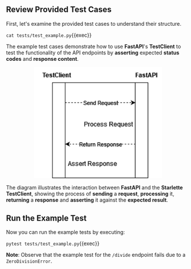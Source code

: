 ## Review Provided Test Cases

First, let's examine the provided test cases to understand their structure.

`cat tests/test_example.py`{{exec}}

The example test cases demonstrate how to use **FastAPI**'s **TestClient** to test the functionality of the API endpoints by **asserting** expected **status codes** and **response content**.

<!-- We see that test cases are simply requesting the root endpoint the example endpoint, the test cases are through when we get the responses with status code = 200, indicating the request was successful. -->

<p align="center">
  <img src="./testclient.png" width="350px">
</p>

The diagram illustrates the interaction between **FastAPI** and the **Starlette TestClient**, showing the process of **sending** a **request**, **processing** it, **returning** a **response** and **asserting** it against the **expected result**.

## Run the Example Test

Now you can run the example tests by executing:

`pytest tests/test_example.py`{{exec}}

**Note**: Observe that the example test for the `/divide` endpoint fails  due to a `ZeroDivisionError`.
